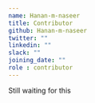 ```yaml
---
name: Hanan-m-naseer
title: Contributor
github: Hanan-m-naseer
twitter: ""
linkedin: ""
slack: ""
joining_date: ""
role : contributor
---
```


Still waiting for this
